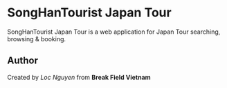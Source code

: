 # SongHanTourist Japan Tour

SongHanTourist Japan Tour is a web application for Japan Tour searching, browsing & booking.

## Author

Created by *Loc Nguyen* from **Break Field Vietnam**
